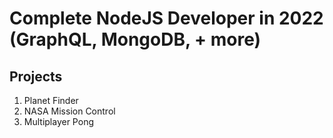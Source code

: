 # Complete NodeJS Developer in 2022 (GraphQL, MongoDB, + more)

## Projects

1. Planet Finder
2. NASA Mission Control
3. Multiplayer Pong
